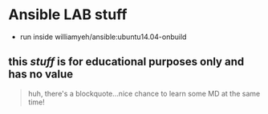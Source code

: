 # Ansible LAB stuff

* run inside williamyeh/ansible:ubuntu14.04-onbuild

## this *stuff* is for educational purposes **only** and has no value

> huh, there's a blockquote...nice chance to learn some MD at the same time!
